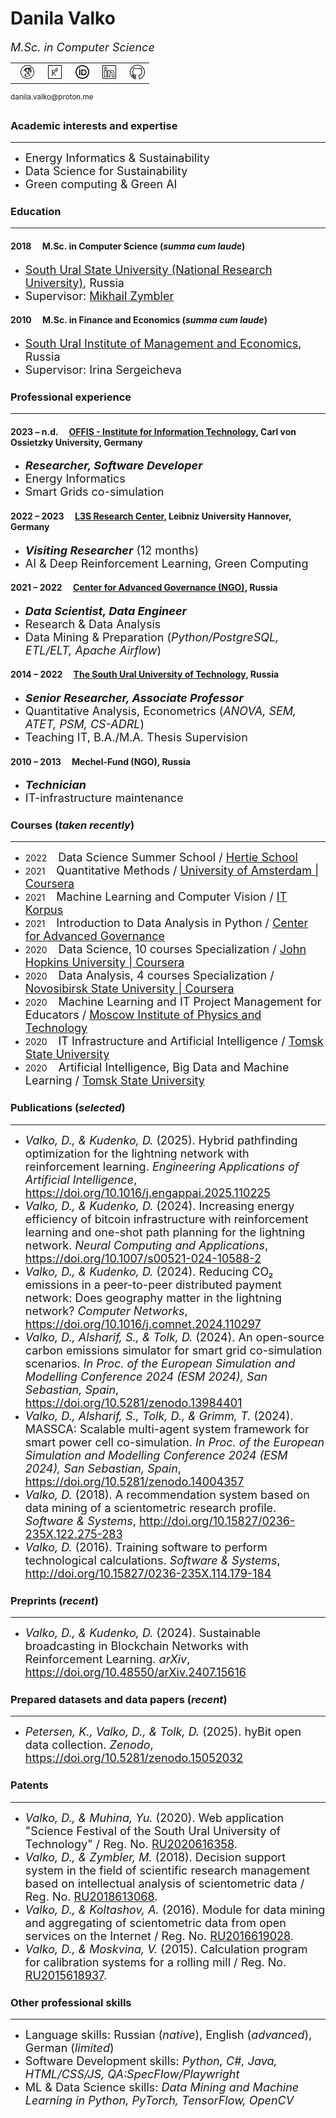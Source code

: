 # Danila Valko

<font size="4"><i>M.Sc. in Computer Science</i></font><br>
<table><tr><td>&nbsp;&nbsp;<a href="https://scholar.google.com/citations?user=8f3WFJAAAAAJ&hl=en"><img src="googlescholar.png" width="24" alt="GoogleScholar"></a></td><td>&nbsp;&nbsp;<a href="https://www.researchgate.net/profile/Danila-Valko"><img src="researchgate.png" width="22" alt="ResearchGate"></a></td><td>&nbsp;&nbsp;<a href="https://orcid.org/0000-0002-8058-7539"><img src="orcid.png" width="22" alt="ResearchGate"></a></td><td>&nbsp;&nbsp;<a href="http://www.linkedin.com/in/danila-valko"><img src="linkedin.png" width="22" alt="LinkedIn"></a></td><td>&nbsp;&nbsp;<a href="https://github.com/ellariel"><img src="github.png" width="24" alt="GitHub"></a></td></tr></table><sup>danila.valko@proton.me</sup>

### Academic interests and expertise	
___
- <font size="4">Energy Informatics & Sustainability</font>
- <font size="4">Data Science for Sustainability</font>
- <font size="4">Green computing & Green AI</font>

### Education
___
#### 2018 &emsp;M.Sc. in Computer Science (*summa cum laude*)
- <font size="4"><a href="https://www.susu.ru/en">South Ural State University (National Research University)</a>, Russia</font>
- <font size="4">Supervisor: <a href="https://www.researchgate.net/profile/Mikhail-Zymbler-2">Mikhail Zymbler</a></font>

#### 2010 &emsp;M.Sc. in Finance and Economics (*summa cum laude*)
- <font size="4"><a href="https://www.inueco.ru/">South Ural Institute of Management and Economics</a>, Russia</font>
- <font size="4">Supervisor: Irina Sergeicheva</font>

### Professional experience
___
#### 2023 – n.d. &emsp;[OFFIS - Institute for Information Technology](https://www.offis.de/), Carl von Ossietzky University, Germany
- <font size="4"><b><i>Researcher, Software Developer</i></b></font>
- <font size="4">Energy Informatics</font>
- <font size="4">Smart Grids co-simulation</font>

#### 2022 – 2023 &emsp;[L3S Research Center](https://www.l3s.de/), Leibniz University Hannover, Germany
- <font size="4"><b><i>Visiting Researcher</i></b> (12 months)</font>
- <font size="4">AI & Deep Reinforcement Learning, Green Computing</font>

#### 2021 – 2022 &emsp;[Center for Advanced Governance (NGO)](https://cpur.ru/en/), Russia
- <font size="4"><b><i>Data Scientist, Data Engineer</i></b></font>
- <font size="4">Research & Data Analysis</font>
- <font size="4">Data Mining & Preparation (<i>Python/PostgreSQL, ETL/ELT, Apache Airflow</i>)</font>

#### 2014 – 2022 &emsp;[The South Ural University of Technology](https://www.inueco.ru/), Russia
- <font size="4"><b><i>Senior Researcher, Associate Professor</i></b></font>
- <font size="4">Quantitative Analysis, Econometrics (<i>ANOVA, SEM, ATET, PSM, CS-ADRL</i>)</font>
- <font size="4">Teaching IT, B.A./M.A. Thesis Supervision</font>

#### 2010 – 2013 &emsp;Mechel-Fund (NGO), Russia
- <font size="4"><b><i>Technician</i></b></font>
- <font size="4">IT-infrastructure maintenance</font>

### Courses (*taken recently*)
___
- 2022 &emsp;<font size="4">Data Science Summer School / <a href="https://www.hertie-school.org/en/">Hertie School</a></font>
- 2021 &emsp;<font size="4">Quantitative Methods / <a href="https://www.coursera.org/learn/quantitative-methods">University of Amsterdam | Coursera</a></font>
- 2021 &emsp;<font size="4">Machine Learning and Computer Vision / <a href="https://korpus.io/about/">IT Korpus</a></font>
- 2021 &emsp;<font size="4">Introduction to Data Analysis in Python / <a href="https://cpur.ru/en/">Center for Advanced Governance</a></font>
- 2020 &emsp;<font size="4">Data Science, 10 courses Specialization / <a href="https://www.coursera.org/specializations/jhu-data-science">John Hopkins University | Coursera</a></font>
- 2020 &emsp;<font size="4">Data Analysis, 4 courses Specialization / <a href="">Novosibirsk State University | Coursera</a></font>
- 2020 &emsp;<font size="4">Machine Learning and IT Project Management for Educators / <a href="https://mipt.ru/english/about/">Moscow Institute of Physics and Technology</a></font>
- 2020 &emsp;<font size="4">IT Infrastructure and Artificial Intelligence / <a href="https://en.tsu.ru/">Tomsk State University</a></font>
- 2020 &emsp;<font size="4">Artificial Intelligence, Big Data and Machine Learning / <a href="https://en.tsu.ru/">Tomsk State University</a></font>

### Publications (*selected*)
___
- <font size="4"><i>Valko, D., & Kudenko, D.</i> (2025). Hybrid pathfinding optimization for the lightning network with reinforcement learning. <i>Engineering Applications of Artificial Intelligence</i>, <a href="https://doi.org/10.1016/j.engappai.2025.110225">https://doi.org/10.1016/j.engappai.2025.110225</a></font>
- <font size="4"><i>Valko, D., & Kudenko, D.</i> (2024). Increasing energy efficiency of bitcoin infrastructure with reinforcement learning and one-shot path planning for the lightning network. <i>Neural Computing and Applications</i>, <a href="https://doi.org/10.1007/s00521-024-10588-2">https://doi.org/10.1007/s00521-024-10588-2</a></font>
- <font size="4"><i>Valko, D., & Kudenko, D.</i> (2024). Reducing CO₂ emissions in a peer-to-peer distributed payment network: Does geography matter in the lightning network? <i>Computer Networks</i>, <a href="https://doi.org/10.1016/j.comnet.2024.110297">https://doi.org/10.1016/j.comnet.2024.110297</a></font>
- <font size="4"><i>Valko, D., Alsharif, S., & Tolk, D.</i> (2024). An open-source carbon emissions simulator for smart grid co-simulation scenarios. <i>In Proc. of the European Simulation and Modelling Conference 2024 (ESM 2024), San Sebastian, Spain</i>, <a href="https://doi.org/10.5281/zenodo.13984401">https://doi.org/10.5281/zenodo.13984401</a></font>
- <font size="4"><i>Valko, D., Alsharif, S., Tolk, D., & Grimm, T.</i> (2024). MASSCA: Scalable multi-agent system framework for smart power cell co-simulation. <i>In Proc. of the European Simulation and Modelling Conference 2024 (ESM 2024), San Sebastian, Spain</i>, <a href="https://doi.org/10.5281/zenodo.14004357">https://doi.org/10.5281/zenodo.14004357</a></font>
- <font size="4"><i>Valko, D.</i> (2018). A recommendation system based on data mining of a scientometric research profile. <i>Software & Systems</i>, <a href="http://doi.org/10.15827/0236-235X.122.275-283">http://doi.org/10.15827/0236-235X.122.275-283</a></font>
- <font size="4"><i>Valko, D.</i> (2016). Training software to perform technological calculations. <i>Software & Systems</i>, <a href="http://doi.org/10.15827/0236-235X.114.179-184">http://doi.org/10.15827/0236-235X.114.179-184</a></font>

### Preprints (*recent*)
___
- <font size="4"><i>Valko, D., & Kudenko, D.</i> (2024). Sustainable broadcasting in Blockchain Networks with Reinforcement Learning. <i>arXiv</i>, <a href="https://doi.org/10.48550/arXiv.2407.15616">https://doi.org/10.48550/arXiv.2407.15616</a></font>

### Prepared datasets and data papers (*recent*)
___
- <font size="4"><i>Petersen, K., Valko, D., & Tolk, D.</i> (2025). hyBit open data collection. <i>Zenodo</i>, <a href="https://doi.org/10.5281/zenodo.15052032">https://doi.org/10.5281/zenodo.15052032</a></font>

### Patents
___
- <font size="4"><i>Valko, D., & Muhina, Yu.</i> (2020). Web application "Science Festival of the South Ural University of Technology" / Reg. No. <a href="https://www.fips.ru/registers-doc-view/fips_servlet?DB=EVM&DocNumber=2020616358&TypeFile=html">RU2020616358</a>.</font>
- <font size="4"><i>Valko, D., & Zymbler, M.</i> (2018). Decision support system in the field of scientific research management based on intellectual analysis of scientometric data / Reg. No. <a href="https://www.fips.ru/registers-doc-view/fips_servlet?DB=EVM&DocNumber=2018613068&TypeFile=html">RU2018613068</a>.</font>
- <font size="4"><i>Valko, D., & Koltashov, A.</i> (2016). Module for data mining and aggregating of scientometric data from open services on the Internet / Reg. No. <a href="https://www.fips.ru/registers-doc-view/fips_servlet?DB=EVM&DocNumber=2016619028&TypeFile=html">RU2016619028</a>.</font>
- <font size="4"><i>Valko, D., & Moskvina, V.</i> (2015). Calculation program for calibration systems for a rolling mill / Reg. No. <a href="https://new.fips.ru/registers-doc-view/fips_servlet?DB=EVM&DocNumber=2015618937&TypeFile=html">RU2015618937</a>.</font>

### Other professional skills
___
- <font size="4">Language skills: Russian (<i>native</i>), English (<i>advanced</i>), German (<i>limited</i>)</font>
- <font size="4">Software Development skills: <i>Python, C#, Java, HTML/CSS/JS, QA:SpecFlow/Playwright</i></font>
- <font size="4">ML & Data Science skills: <i>Data Mining and Machine Learning in Python, PyTorch, TensorFlow, OpenCV</i></font>







